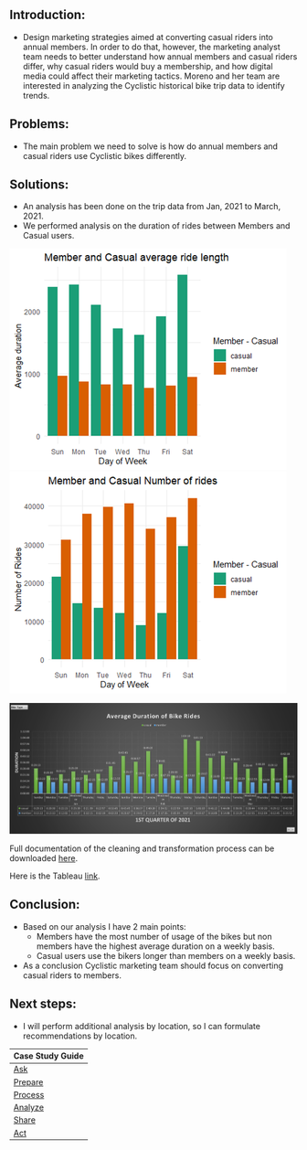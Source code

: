 ## Introduction: 
* Design marketing strategies aimed at converting casual riders into annual members. In order to do that, however, the marketing analyst team needs to better understand how annual members and casual riders differ, why casual riders would buy a membership, and how digital media could affect their marketing tactics. Moreno and her team are interested in analyzing the Cyclistic historical bike trip data to identify trends.

## Problems: 
* The main problem we need to solve is how do annual members and casual riders use Cyclistic bikes differently.

## Solutions: 
* An analysis has been done on the trip data from Jan, 2021 to March, 2021. 
* We performed analysis on the duration of rides between Members and Casual users.

![Alt text](https://github.com/flegaspi700/GDA_Case_Study/blob/aed40ff0e467115e95ccb4658436155a31824506/Bike%20Share/data/ArL.png)
![Alt text](https://github.com/flegaspi700/GDA_Case_Study/blob/2bda741209c63e56baa94dcc8803881e8dc92b1d/Bike%20Share/data/NoR.png)


![Alt text](https://github.com/flegaspi700/GDA_Case_Study/blob/008c9d534a39f4b051467b53b56ed3a77a484c78/Bike%20Share/data/AverageDurationofbikerides.png)


Full documentation of the cleaning and transformation process can be downloaded [here](https://github.com/flegaspi700/GDA_Case_Study/blob/main/Bike%20Share/Case-Study-Roadmap---Analyze.docx?raw=true).

Here is the Tableau [link](https://public.tableau.com/views/GDA_BikeShare_FML/GDA_BikeShare?:language=en&:display_count=y&publish=yes&:origin=viz_share_link).

## Conclusion: 
* Based on our analysis I have 2 main points:
  *   Members have the most number of usage of the bikes but non members have the highest average duration on a weekly basis. 
  *   Casual users use the bikers longer than members on a weekly basis. 
* As a conclusion Cyclistic marketing team should focus on converting casual riders to members.

## Next steps: 
* I will perform additional analysis by location, so I can formulate recommendations by location. 


| Case Study Guide  | 
| ------------- | 
| [Ask](https://github.com/flegaspi700/GDA_Case_Study/blob/main/Bike%20Share/Case%20Study%20Roadmap%20-%20Ask.md)  | 
| [Prepare](https://github.com/flegaspi700/GDA_Case_Study/blob/main/Bike%20Share/Case%20Study%20Roadmap%20-%20Prepare.md) |
| [Process](https://github.com/flegaspi700/GDA_Case_Study/blob/main/Bike%20Share/Case%20Study%20Roadmap%20-%20Process.md) |
| [Analyze](https://github.com/flegaspi700/GDA_Case_Study/blob/main/Bike%20Share/Case%20Study%20Roadmap%20-%20Analyze.Rmd) |
| [Share](https://github.com/flegaspi700/GDA_Case_Study/blob/main/Bike%20Share/Case%20Study%20Roadmap%20-%20Share.md) |
| [Act](https://github.com/flegaspi700/GDA_Case_Study/blob/main/Bike%20Share/Case%20Study%20Roadmap%20-%20Act.md) |
